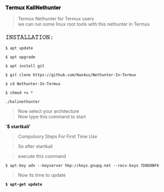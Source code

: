 ### 𝐓𝐞𝐫𝐦𝐮𝐱 𝐊𝐚𝐥𝐢𝐍𝐞𝐭𝐡𝐮𝐧𝐭𝐞𝐫

> Termux Nethunter for Termux users  
> we can run some linux root tools with this nethunter in Termux  

### 𝙸𝙽𝚂𝚃𝙰𝙻𝙻𝙰𝚃𝙸𝙾𝙽 :  
```
$ apt update   
```
```
$ apt upgrade  
```
```
$ apt install git  
```
```
$ git clone https://github.com/Hax4us/Nethunter-In-Termux 
```
```
$ cd Nethunter-In-Termux  
```
```
$ chmod +x *  
```
```
./kalinethunter  
```

> Now select your architecture   
> Now type this command to start   

**`$ startkali'**
> Compulsory Steps For First Time Use  

> So after startkali  

> execute this command  
```
$ apt-key adv --keyserver hkp://keys.gnupg.net --recv-keys 7D8D0BF6  
```
> Now its time to update 

 **`$ apt-get update`**
